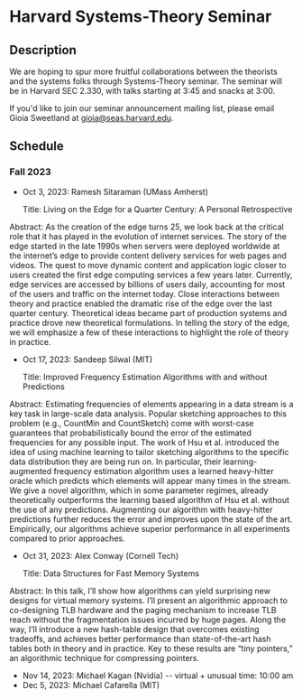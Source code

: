 # Harvard Systems-Theory Seminar

## Description
We are hoping to spur more fruitful collaborations between the theorists and the systems folks through Systems-Theory seminar. The seminar will be in Harvard SEC 2.330, with talks starting at 3:45 and snacks at 3:00.

If you'd like to join our seminar announcement mailing list, please email Gioia Sweetland at gioia@seas.harvard.edu.

## Schedule

### Fall 2023
- Oct 3, 2023: Ramesh Sitaraman (UMass Amherst)

   Title: Living on the Edge for a Quarter Century: A Personal Retrospective
  
Abstract:
As the creation of the edge turns 25, we look back at the critical role that it has played in the evolution of internet services. The story of the edge started in the late 1990s when servers were deployed worldwide at the internet’s edge to provide content delivery services for web pages and videos. The quest to move dynamic content and application logic closer to users created the first edge computing services a few years later. Currently, edge services are accessed by billions of users daily, accounting for most of the users and traffic on the internet today. Close interactions between theory and practice enabled the dramatic rise of the edge over the last quarter century. Theoretical ideas became part of production systems and practice drove new theoretical formulations. In telling the story of the edge, we will emphasize a few of these interactions to highlight the role of theory in practice. 



- Oct 17, 2023: Sandeep Silwal (MIT)

     Title: Improved Frequency Estimation Algorithms with and without Predictions 

Abstract: Estimating frequencies of elements appearing in a data stream is a key task in large-scale data analysis. Popular sketching approaches to this problem (e.g., CountMin and CountSketch) come with worst-case guarantees that probabilistically bound the error of the estimated frequencies for any possible input. The work of Hsu et al. introduced the idea of using machine learning to tailor sketching algorithms to the specific data distribution they are being run on. In particular, their learning-augmented frequency estimation algorithm uses a learned heavy-hitter oracle which predicts which elements will appear many times in the stream. We give a novel algorithm, which in some parameter regimes, already theoretically outperforms the learning based algorithm of Hsu et al. without the use of any predictions. Augmenting our algorithm with heavy-hitter predictions further reduces the error and improves upon the state of the art. Empirically, our algorithms achieve superior performance in all experiments compared to prior approaches.

- Oct 31, 2023: Alex Conway (Cornell Tech)
  
   Title: Data Structures for Fast Memory Systems

Abstract: In this talk, I’ll show how algorithms can yield surprising new designs for virtual memory systems. I’ll present an algorithmic approach to co-designing TLB hardware and the paging mechanism to increase TLB reach without the fragmentation issues incurred by huge pages. Along the way, I’ll introduce a new hash-table design that overcomes existing tradeoffs, and achieves better performance than state-of-the-art hash tables both in theory and in practice. Key to these results are “tiny pointers,” an algorithmic technique for compressing pointers.


- Nov 14, 2023: Michael Kagan (Nvidia) -- virtual + unusual time: 10:00 am
- Dec 5, 2023: Michael Cafarella (MIT)

